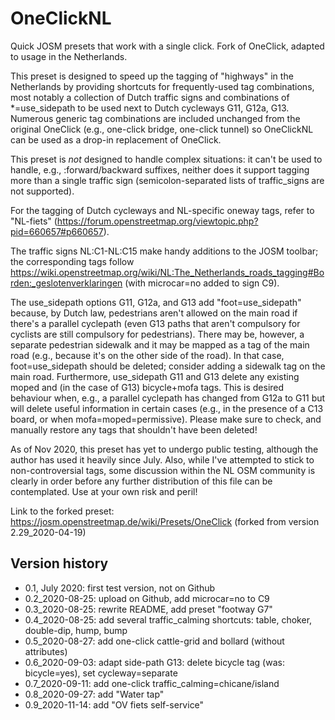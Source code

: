 # OneClickNL
Quick JOSM presets that work with a single click. Fork of OneClick, adapted to usage in the Netherlands.

This preset is designed to speed up the tagging of "highways" in the Netherlands by providing shortcuts for frequently-used tag combinations, most notably a collection of Dutch traffic signs and combinations of *=use_sidepath to be used next to Dutch cycleways G11, G12a, G13.  Numerous generic tag combinations are included unchanged from the original OneClick (e.g., one-click bridge, one-click tunnel) so OneClickNL can be used as a drop-in replacement of OneClick.

This preset is _not_ designed to handle complex situations: it can't be used to handle, e.g., :forward/backward suffixes, neither does it support tagging more than a single traffic sign (semicolon-separated lists of traffic_signs are not supported).

For the tagging of Dutch cycleways and NL-specific oneway tags, refer to "NL-fiets" (https://forum.openstreetmap.org/viewtopic.php?pid=660657#p660657).

The traffic signs NL:C1-NL:C15 make handy additions to the JOSM toolbar; the corresponding tags follow https://wiki.openstreetmap.org/wiki/NL:The_Netherlands_roads_tagging#Borden:_geslotenverklaringen (with microcar=no added to sign C9).

The use_sidepath options G11, G12a, and G13 add "foot=use_sidepath" because, by Dutch law, pedestrians aren't allowed on the main road if there's a parallel cyclepath (even G13 paths that aren't compulsory for cyclists are still compulsory for pedestrians).  There may be, however, a separate pedestrian sidewalk and it may be mapped as a tag of the main road (e.g., because it's on the other side of the road).  In that case, foot=use_sidepath should be deleted; consider adding a sidewalk tag on the main road.
Furthermore, use_sidepath G11 and G13 delete any existing moped and (in the case of G13) bicycle+mofa tags.  This is desired behaviour when, e.g., a parallel cyclepath has changed from G12a to G11 but will delete useful information in certain cases (e.g., in the presence of a C13 board, or when mofa=moped=permissive).  Please make sure to check, and manually restore any tags that shouldn't have been deleted!

As of Nov 2020, this preset has yet to undergo public testing, although the author has used it heavily since July.  Also, while I've attempted to stick to non-controversial tags, some discussion within the NL OSM community is clearly in order before any further distribution of this file can be contemplated.  Use at your own risk and peril!
 

Link to the forked preset: https://josm.openstreetmap.de/wiki/Presets/OneClick (forked from version 2.29_2020-04-19)


## Version history
* 0.1, July 2020: first test version, not on Github
* 0.2_2020-08-25: upload on Github, add microcar=no to C9
* 0.3_2020-08-25: rewrite README, add preset "footway G7"
* 0.4_2020-08-25: add several traffic_calming shortcuts: table, choker, double-dip, hump, bump
* 0.5_2020-08-27: add one-click cattle-grid and bollard (without attributes)
* 0.6_2020-09-03: adapt side-path G13: delete bicycle tag (was: bicycle=yes), set cycleway=separate
* 0.7_2020-09-11: add one-click traffic_calming=chicane/island
* 0.8_2020-09-27: add "Water tap"
* 0.9_2020-11-14: add "OV fiets self-service"
